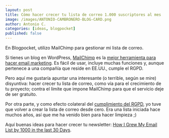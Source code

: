```yaml
---
layout: post
title: Cómo hacer crecer tu lista de correo 1.000 suscriptores al mes
image: /images/ANTONIO-CAMBRONERO-BLOG-CARD.png
author: Antonio C.
categories: [ideas, blogpocket]
published: false 
---
```


En Blogpocket, utilizo MailChimp para gestionar mi lista de correo. 

Si tienes un blog en WordPress, [MailChimp](https://www.blogpocket.com/2018/02/06/mailchimp-y-wordpress-newsletter/) es la [mejor herramienta para hacer email marketing](https://www.blogpocket.com/2017/12/17/email-marketing/). Es fácil de usar, incluye muchas funciones y, aunque pertenece a una compañía que reside en EE.UU., cumple el RGPD.

Pero aquí me gustaría apuntar una interesante (o terrible, según se mire) disyuntiva: hacer crecer tu lista de correo, como vía para el crecimiento de tu proyecto; contra el límite que impone MailChimp para que el servicio deje de ser gratuito.

Por otra parte, y como efecto colateral del [cumplimiento del RGPD](https://www.blogpocket.com/2018/01/20/adaptar-formularios-rgpd/), yo tuve que volver a crear la lista de correo desde cero. Era una lista iniciada hace muchos años, así que me ha venido bien para hacer limpieza ;)

Aquí buenas ideas para hacer crecer tu newsletter: [How I Grew My Email List by 1000 in the last 30 Days](https://medium.com/@shauntagrimes/how-i-grew-my-email-list-by-1000-in-the-last-30-days-3cd1f221eeb0).
